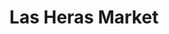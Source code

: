 ---
title: "Las Heras Market"
url: /ciudad-autonoma-de-buenos-aires/las-heras-market/
shop: Lebensmittel
---